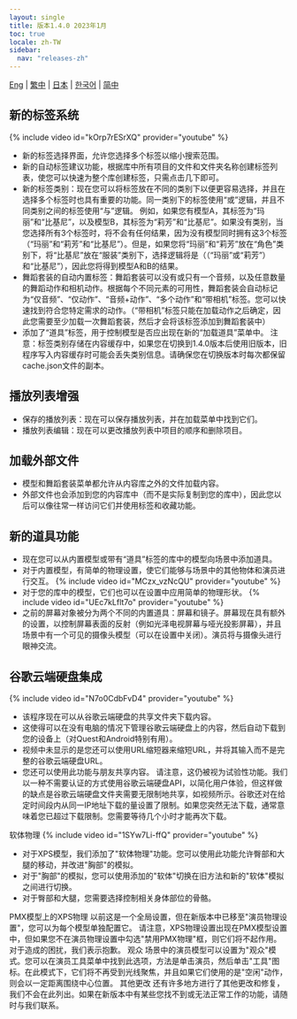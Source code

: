 ```yaml
---
layout: single
title: 版本1.4.0 2023年1月
toc: true
locale: zh-TW
sidebar:
  nav: "releases-zh"
---
```

[Eng](/dancexr/releases/1.4.0) | [繁中](/tw/dancexr/releases/1.4.0) | [日本](/jp/dancexr/releases/1.4.0) | [한국어](/kr/dancexr/releases/1.4.0) | [简中](/zh/dancexr/releases/1.4.0)

## 新的标签系统
{% include video id="kOrp7rESrXQ" provider="youtube" %}
* 新的标签选择界面，允许您选择多个标签以缩小搜索范围。
* 新的自动标签建议功能，根据库中所有项目的文件和文件夹名称创建标签列表，使您可以快速为整个库创建标签，只需点击几下即可。
* 新的标签类别：现在您可以将标签放在不同的类别下以便更容易选择，并且在选择多个标签时也具有重要的功能。同一类别下的标签使用“或”逻辑，并且不同类别之间的标签使用“与”逻辑。
例如，如果您有模型A，其标签为“玛丽”和“比基尼”，以及模型B，其标签为“莉芳”和“比基尼”。如果没有类别，当您选择所有3个标签时，将不会有任何结果，因为没有模型同时拥有这3个标签（“玛丽”和“莉芳”和“比基尼”）。但是，如果您将“玛丽”和“莉芳”放在“角色”类别下，将“比基尼”放在“服装”类别下，选择逻辑将是（（“玛丽”或“莉芳”）和“比基尼”），因此您将得到模型A和B的结果。
* 舞蹈套装的自动内置标签：舞蹈套装可以没有或只有一个音频，以及任意数量的舞蹈动作和相机动作。根据每个不同元素的可用性，舞蹈套装会自动标记为“仅音频”、“仅动作”、“音频+动作”、“多个动作”和“带相机”标签。您可以快速找到符合您特定需求的动作。（“带相机”标签只能在加载动作之后确定，因此您需要至少加载一次舞蹈套装，然后才会将该标签添加到舞蹈套装中）
* 添加了“道具”标签，用于控制模型是否应出现在新的“加载道具”菜单中。
注意：标签类别存储在内容缓存中，如果您在切换到1.4.0版本后使用旧版本，旧程序写入内容缓存时可能会丢失类别信息。请确保您在切换版本时每次都保留cache.json文件的副本。

## 播放列表增强
* 保存的播放列表：现在可以保存播放列表，并在加载菜单中找到它们。
* 播放列表编辑：现在可以更改播放列表中项目的顺序和删除项目。

## 加载外部文件
* 模型和舞蹈套装菜单都允许从内容库之外的文件加载内容。
* 外部文件也会添加到您的内容库中（而不是实际复制到您的库中），因此您以后可以像往常一样访问它们并使用标签和收藏功能。

## 新的道具功能
* 现在您可以从内置模型或带有“道具”标签的库中的模型向场景中添加道具。
* 对于内置模型，有简单的物理设置，使它们能够与场景中的其他物体和演员进行交互。
{% include video id="MCzx_vzNcQU" provider="youtube" %}
* 对于您的库中的模型，它们也可以在设置中应用简单的物理形状。
{% include video id="UEc7kLflt7o" provider="youtube" %}
* 之前的屏幕对象被分为两个不同的内置道具：屏幕和镜子。屏幕现在具有额外的设置，以控制屏幕表面的反射（例如光泽电视屏幕与哑光投影屏幕），并且场景中有一个可见的摄像头模型（可以在设置中关闭）。演员将与摄像头进行眼神交流。
## 谷歌云端硬盘集成
{% include video id="N7o0CdbFvD4" provider="youtube" %}
* 该程序现在可以从谷歌云端硬盘的共享文件夹下载内容。
* 这使得可以在没有电脑的情况下管理谷歌云端硬盘上的内容，然后自动下载到您的设备上（对Quest和Android特别有用）。
* 视频中未显示的是您还可以使用URL缩短器来缩短URL，并将其输入而不是完整的谷歌云端硬盘URL。
* 您还可以使用此功能与朋友共享内容。
请注意，这仍被视为试验性功能。我们以一种不需要认证的方式使用谷歌云端硬盘API，以简化用户体验，但这样做的缺点是谷歌云端硬盘文件夹需要无限制地共享，如视频所示。谷歌还对在给定时间段内从同一IP地址下载的量设置了限制。如果您突然无法下载，通常意味着您已超过下载限制。您需要等待几个小时才能再次下载。

软体物理
{% include video id="1SYw7Li-ffQ" provider="youtube" %}
* 对于XPS模型，我们添加了"软体物理"功能。您可以使用此功能允许臀部和大腿的移动，并改进"胸部"的模拟。
* 对于"胸部"的模拟，您可以使用添加的"软体"切换在旧方法和新的"软体"模拟之间进行切换。
* 对于臀部和大腿，您需要选择控制相关身体部位的骨骼。

PMX模型上的XPS物理
以前这是一个全局设置，但在新版本中已移至"演员物理设置"，您可以为每个模型单独配置它。
请注意，XPS物理设置出现在PMX模型设置中，但如果您不在演员物理设置中勾选"禁用PMX物理"框，则它们将不起作用。对于造成的困扰，我们表示抱歉。
观众
场景中的演员模型可以设置为"观众"模式。您可以在演员工具菜单中找到此选项，方法是单击演员，然后单击"工具"图标。在此模式下，它们将不再受到光线聚焦，并且如果它们使用的是"空闲"动作，则会以一定距离围绕中心位置。
其他更改
还有许多地方进行了其他更改和修复，我们不会在此列出。如果在新版本中有某些您找不到或无法正常工作的功能，请随时与我们联系。
